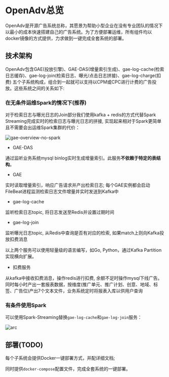 # OpenAdv总览

OpenAdv是开源广告系统总称，其愿景为帮助小型企业在没有专业团队的情况下以最小的成本快速搭建自己的广告系统。为了方便部署运维，所有组件均以docker镜像的方式提供，力求做到一键完成全套系统的部署。



## 技术架构

OpenAdv包含GAE(投放引擎)、GAE-DAS(增量索引生成)、gae-log-cache(检索日志缓存)、gae-log-join(检索日志、曝光/点击日志拼接)、gae-log-charge(扣费) 五个子系统构成，组合到一起就可以支持以CPM或CPC进行计费的广告投放。这些系统之间的关系如下:



### 在无条件运维Spark的情况下(推荐)

对于检索日志与曝光日志的Join部分我们使用kafka + redis的方式代替Spark Streaming完成实时的检索日志与曝光日志的拼接, 实现起来相对于Spark更简单且不需要会出运维Spark集群的代价：

![gae-overview-no-spark](http://ovbyjzegm.bkt.clouddn.com/all-arc-no-spark.jpg)

- GAE-DAS

通过监听业务系统mysql binlog实时生成增量索引。此服务**不依赖于特定的表结构**。

- GAE

实时读取增量索引，响应广告请求并产出检索日志; 每个GAE实例都会启动FileBeat进程监测检索日志文件增量并实时发送到Kafka中

- gae-log-cache

监听检索日志topic, 将日志发送至Redis并设置过期时间

- gae-log-join

监听曝光日志topic, 从Redis中查询是否有对应的检索, 如果match上则向Kafka投放扣费消息

以上两个服务可以使用轻量级的语言编写，如Go, Python，通过Kafka Partition实现横向扩展。

- 扣费服务

从kafka中接收扣费消息，操作redis进行扣费, 余额不足时操作mysql下线广告。同时每小时产出一套报表数据，按维度(推广单元、推广计划、创意、地域、标签、广告位)产出7个文本文件，业务系统定时将报表入库以供用户查询





### 有条件使用Spark

可以使用Spark-Streaming替换`gae-log-cache`和`gae-log-join`服务：

![arc](http://ovbyjzegm.bkt.clouddn.com/all-arc5.jpg)



## 部署(TODO)

每个子系统会提供Docker一键部署方式，并配详细文档;

同时提供`docker-compose`配置文件，完成全套系统的一键部署。

